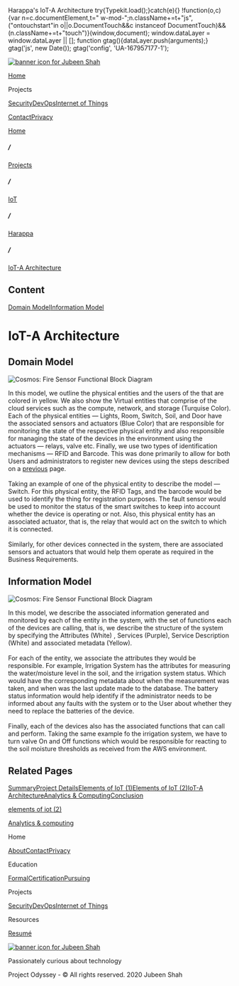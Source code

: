  Harappa's IoT-A Architecture             try{Typekit.load();}catch(e){} !function(o,c){var n=c.documentElement,t=" w-mod-";n.className+=t+"js",("ontouchstart"in o||o.DocumentTouch&&c instanceof DocumentTouch)&&(n.className+=t+"touch")}(window,document);    window.dataLayer = window.dataLayer || \[\]; function gtag(){dataLayer.push(arguments);} gtag('js', new Date()); gtag('config', 'UA-167957177-1'); 

[![banner icon for Jubeen Shah](https://project-odyssey.s3.us-east-2.amazonaws.com/d130db536435d20d7579fafb511ca245.svg)](../../../index.html)

[Home](../../../index.html)

Projects

[Security](../../../projects/security.html)[DevOps](../../../projects/devops.html)[Internet of Things](../../../projects/iot.html)

[Contact](mailto:jnshah2@ncsu.edu)[Privacy](../../../privacy.html)

[Home](../../../index.html)

##### /

[Projects](../../../projects.html)

##### /

[IoT](../../../projects/iot.html)

##### /

[Harappa](../../../projects/iot/harappa.html)

##### /

[IoT-A Architecture](../../../projects/iot/harappa/iot-a.html)

Content
-------

[Domain Model](#domain-model)[Information Model](#information-model)

IoT-A Architecture
==================

Domain Model
------------

![Cosmos: Fire Sensor Functional Block Diagram](https://project-odyssey.s3.us-east-2.amazonaws.com/ad5f82e879a9c5d6b5b442eb37e50551.svg)

In this model, we outline the physical entities and the users of the that are colored in yellow. We also show the Virtual entities that comprise of the cloud services such as the compute, network, and storage (Turquise Color). Each of the physical entities — Lights, Room, Switch, Soil, and Door have the associated sensors and actuators (Blue Color) that are responsible for monitoring the state of the respective physical entity and also responsible for managing the state of the devices in the environment using the actuators — relays, valve etc. Finally, we use two types of identification mechanisms — RFID and Barcode. This was done primarily to allow for both Users and administrators to register new devices using the steps described on a [previous](../../../projects/iot/harappa/elements-of-iot.html) page.  
‍  
Taking an example of one of the physical entity to describe the model — Switch. For this physical entity, the RFID Tags, and the barcode would be used to identify the thing for registration purposes. The fault sensor would be used to monitor the status of the smart switches to keep into account whether the device is operating or not. Also, this physical entity has an associated actuator, that is, the relay that would act on the switch to which it is connected.   
‍  
Similarly, for other devices connected in the system, there are associated sensors and actuators that would help them operate as required in the Business Requirements.

Information Model
-----------------

![Cosmos: Fire Sensor Functional Block Diagram](https://project-odyssey.s3.us-east-2.amazonaws.com/bb3ccd5881d651448ded1dac904054ac.svg)

In this model, we describe the associated information generated and monitored by each of the entity in the system, with the set of functions each of the devices are calling, that is, we describe the structure of the system by specifying the Attributes (White) , Services (Purple), Service Description (White) and associated metadata (Yellow).   
‍  
For each of the entity, we associate the attributes they would be responsible. For example, Irrigation System has the attributes for measuring the water/moisture level in the soil, and the irrigation system status. Which would have the corresponding metadata about when the measurement was taken, and when was the last update made to the database. The battery status information would help identify if the administrator needs to be informed about any faults with the system or to the User about whether they need to replace the batteries of the device.   
‍  
Finally, each of the devices also has the associated functions that can call and perform. Taking the same example fo the irrigation system, we have to turn valve On and Off functions which would be responsible for reacting to the soil moisture thresholds as received from the AWS environment. 

Related Pages
-------------

[Summary](../../../projects/iot/harappa.html)[Project Details](../../../projects/iot/harappa/project-details.html)[Elements of IoT (1)](../../../projects/iot/harappa/elements-of-iot.html)[Elements of IoT (2)](../../../projects/iot/harappa/elements-of-iot.html)[IoT-A Architecture](../../../projects/iot/harappa/iot-a.html)[Analytics & Computing](../../../projects/iot/harappa/analytics.html)[Conclusion](../../../projects/iot/harappa/conclusion.html)

[elements of iot (2)](../../../projects/iot/harappa/elements-of-iot-system-2.html)

[Analytics & computing](../../../projects/iot/harappa/analytics.html)

Home

[About](../../../index.html)[Contact](mailto:jnshah2@ncsu.edu)[Privacy](../../../privacy.html)

Education

[Formal](../../../education/formal.html)[Certification](../../../education/certifications.html)[Pursuing](../../../education/pursuing.html)

Projects

[Security](../../../projects/security.html)[DevOps](../../../projects/devops.html)[Internet of Things](../../../projects/iot.html)

Resources

[Resumé](https://project-odyssey.s3.us-east-2.amazonaws.com/Odyssey-Resources/Resume/JubeenShah-Resume.pdf)

[![banner icon for Jubeen Shah](https://project-odyssey.s3.us-east-2.amazonaws.com/d130db536435d20d7579fafb511ca245.svg)](../../../index.html)

Passionately curious about technology

Project Odyssey - © All rights reserved. 2020 Jubeen Shah